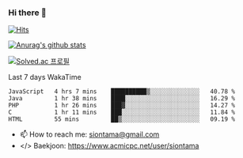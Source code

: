 ### Hi there 👋

[![Hits](https://hits.seeyoufarm.com/api/count/incr/badge.svg?url=https%3A%2F%2Fgithub.com%2FYaminyam&count_bg=%2379C83D&title_bg=%23555555&icon=&icon_color=%23E7E7E7&title=hits&edge_flat=false)](https://hits.seeyoufarm.com)

[![Anurag's github stats](https://github-readme-stats.vercel.app/api?username=Yaminyam)](https://github.com/anuraghazra/github-readme-stats)

[![Solved.ac
프로필](http://mazassumnida.wtf/api/generate_badge?boj=siontama)](https://solved.ac/siontama)

Last 7 days WakaTime
<!--START_SECTION:waka-->
```text
JavaScript   4 hrs 7 mins    ██████████▒░░░░░░░░░░░░░░   40.78 % 
Java         1 hr 38 mins    ████░░░░░░░░░░░░░░░░░░░░░   16.29 % 
PHP          1 hr 26 mins    ███▓░░░░░░░░░░░░░░░░░░░░░   14.27 % 
C            1 hr 11 mins    ███░░░░░░░░░░░░░░░░░░░░░░   11.84 % 
HTML         55 mins         ██▒░░░░░░░░░░░░░░░░░░░░░░   09.19 % 
```
<!--END_SECTION:waka-->

- 📫 How to reach me: siontama@gmail.com
- </> Baekjoon: https://www.acmicpc.net/user/siontama

<!--
**Yaminyam/Yaminyam** is a ✨ _special_ ✨ repository because its `README.md` (this file) appears on your GitHub profile.

Here are some ideas to get you started:

- 🔭 I’m currently working on ...
- 🌱 I’m currently learning ...
- 👯 I’m looking to collaborate on ...
- 🤔 I’m looking for help with ...
- 💬 Ask me about ...
- 📫 How to reach me: ...
- 😄 Pronouns: ...
- ⚡ Fun fact: ...
-->
